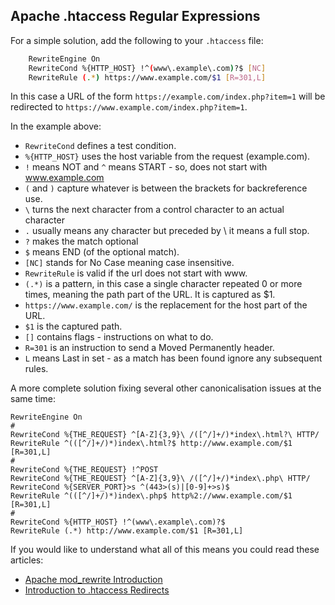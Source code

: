 <!-- Filename: Adding_www_to_a_url / Display title: Adding www to a url -->

## Apache .htaccess Regular Expressions

For a simple solution, add the following to your `.htaccess` file:

```bash
    RewriteEngine On
    RewriteCond %{HTTP_HOST} !^(www\.example\.com)?$ [NC]
    RewriteRule (.*) https://www.example.com/$1 [R=301,L]
```

In this case a URL of the form `https://example.com/index.php?item=1` will be
redirected to `https://www.example.com/index.php?item=1`.

In the example above:

* `RewriteCond` defines a test condition.
* `%{HTTP_HOST}` uses the host variable from the request (example.com).
* `!` means NOT and `^` means START - so, does not start with www.example.com
* `(` and `)` capture whatever is between the brackets for backreference use.
* `\` turns the next character from a control character to an actual character
* `.` usually means any character but preceded by \ it means a full stop.
* `?` makes the match optional
* `$` means END (of the optional match).
* `[NC]` stands for No Case meaning case insensitive.
* `RewriteRule` is valid if the url does not start with www.
* `(.*)` is a pattern, in this case a single character repeated 0 or more
    times, meaning the path part of the URL. It is captured as $1.
* `https://www.example.com/` is the replacement for the host part of the URL.
* `$1` is the captured path.
* `[]` contains flags - instructions on what to do.
* `R=301` is an instruction to send a Moved Permanently header.
* `L` means Last in set - as a match has been found ignore any subsequent rules.

A more complete solution fixing several other canonicalisation issues at
the same time:

    RewriteEngine On
    #
    RewriteCond %{THE_REQUEST} ^[A-Z]{3,9}\ /([^/]+/)*index\.html?\ HTTP/
    RewriteRule ^(([^/]+/)*)index\.html?$ http://www.example.com/$1 [R=301,L]
    #
    RewriteCond %{THE_REQUEST} !^POST
    RewriteCond %{THE_REQUEST} ^[A-Z]{3,9}\ /([^/]+/)*index\.php\ HTTP/
    RewriteCond %{SERVER_PORT}>s ^(443>(s)|[0-9]+>s)$
    RewriteRule ^(([^/]+/)*)index\.php$ http%2://www.example.com/$1 [R=301,L]
    #
    RewriteCond %{HTTP_HOST} !^(www\.example\.com)?$
    RewriteRule (.*) http://www.example.com/$1 [R=301,L]

If you would like to understand what all of this means you could read these
articles:

* [Apache mod_rewrite Introduction](https://httpd.apache.org/docs/2.4/rewrite/intro.html)
* [Introduction to .htaccess Redirects](https://www.danielmorell.com/guides/htaccess-seo/redirects/introduction-to-redirects)